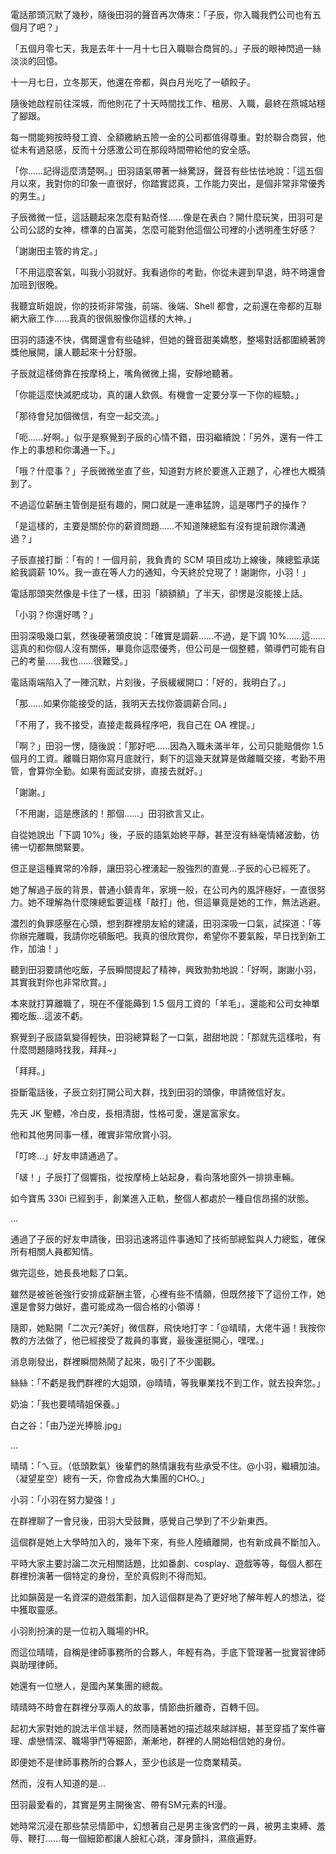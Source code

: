 
電話那頭沉默了幾秒，隨後田羽的聲音再次傳來：「子辰，你入職我們公司也有五個月了吧？」

「五個月零七天，我是去年十一月十七日入職聯合商貿的。」子辰的眼神閃過一絲淡淡的回憶。

十一月七日，立冬那天，他還在帝都，與白月光吃了一頓餃子。

隨後她啟程前往深城，而他則花了十天時間找工作、租房、入職，最終在燕城站穩了腳跟。

每一間能夠按時發工資、全額繳納五險一金的公司都值得尊重。對於聯合商貿，他從未有過惡感，反而十分感激公司在那段時間帶給他的安全感。

「你……記得這麼清楚啊。」田羽語氣帶著一絲驚訝，聲音有些怯怯地說：「這五個月以來，我對你的印象一直很好，你踏實認真，工作能力突出，是個非常非常優秀的男生。」

子辰微微一怔，這話聽起來怎麼有點奇怪……像是在表白？開什麼玩笑，田羽可是公司公認的女神，標準的白富美，怎麼可能對他這個公司裡的小透明產生好感？

「謝謝田主管的肯定。」

「不用這麼客氣，叫我小羽就好。我看過你的考勤，你從未遲到早退，時不時還會加班到很晚。

我聽宜盺姐說，你的技術非常強，前端、後端、Shell 都會，之前還在帝都的互聯網大廠工作……我真的很佩服像你這樣的大神。」

田羽的語速不快，偶爾還會有些磕絆，但她的聲音甜美嬌憨，整場對話都圍繞著誇獎他展開，讓人聽起來十分舒服。

子辰就這樣倚靠在按摩椅上，嘴角微微上揚，安靜地聽著。

「你能這麼快減肥成功，真的讓人欽佩。有機會一定要分享一下你的經驗。」

「那待會兒加個微信，有空一起交流。」

「呃……好啊。」似乎是察覺到子辰的心情不錯，田羽繼續說：「另外，還有一件工作上的事想和你溝通一下。」

「哦？什麼事？」子辰微微坐直了些，知道對方終於要進入正題了，心裡也大概猜到了。

不過這位薪酬主管倒是挺有趣的，開口就是一連串猛誇，這是哪門子的操作？

「是這樣的，主要是關於你的薪資問題……不知道陳總監有沒有提前跟你溝通過？」

子辰直接打斷：「有的！一個月前，我負責的 SCM 項目成功上線後，陳總監承諾給我調薪 10%。我一直在等人力的通知，今天終於兌現了！謝謝你，小羽！」

電話那頭突然像是卡住了一樣，田羽「額額額」了半天，卻愣是沒能接上話。

「小羽？你還好嗎？」

田羽深吸幾口氣，然後硬著頭皮說：「確實是調薪……不過，是下調 10%……這……這真的和你個人沒有關係，畢竟你這麼優秀，但公司是一個整體，領導們可能有自己的考量……我也……很難受。」

電話兩端陷入了一陣沉默，片刻後，子辰緩緩開口：「好的，我明白了。」

「那……如果你能接受的話，我明天去找你簽調薪合同。」

「不用了，我不接受，直接走裁員程序吧，我自己在 OA 裡提。」

「啊？」田羽一愣，隨後說：「那好吧……因為入職未滿半年，公司只能賠償你 1.5 個月的工資。離職日期你寫月底就行，剩下的這幾天就算是做離職交接，考勤不用管，會算你全勤。如果有面試安排，直接去就好。」

「謝謝。」

「不用謝，這是應該的！那個……」田羽欲言又止。

自從她說出「下調 10%」後，子辰的語氣始終平靜，甚至沒有絲毫情緒波動，彷彿一切都無關緊要。

但正是這種異常的冷靜，讓田羽心裡湧起一股強烈的直覺...子辰的心已經死了。

她了解過子辰的背景，普通小鎮青年，家境一般，在公司內的風評極好，一直很努力。她不理解為什麼陳總監要這樣「敲打」他，但這畢竟是她的工作，無法逃避。

濃烈的負罪感壓在心頭，想到群裡朋友給的建議，田羽深吸一口氣，試探道：「等你辦完離職，我請你吃頓飯吧。我真的很欣賞你，希望你不要氣餒，早日找到新工作，加油！」

聽到田羽要請他吃飯，子辰瞬間提起了精神，興致勃勃地說：「好啊，謝謝小羽，其實我對你也非常欣賞。」

本來就打算離職了，現在不僅能薅到 1.5 個月工資的「羊毛」，還能和公司女神單獨吃飯...這波不虧。

察覺到子辰語氣變得輕快，田羽總算鬆了一口氣，甜甜地說：「那就先這樣啦，有什麼問題隨時找我，拜拜~」

「拜拜。」

掛斷電話後，子辰立刻打開公司大群，找到田羽的頭像，申請微信好友。

先天 JK 聖體，冷白皮，長相清甜，性格可愛，還是富家女。

他和其他男同事一樣，確實非常欣賞小羽。

「叮咚...」好友申請通過了。

「啵！」子辰打了個響指，從按摩椅上站起身，看向落地窗外一排排車輛。

如今寶馬 330i 已經到手，創業進入正軌，整個人都處於一種自信昂揚的狀態。

...

通過了子辰的好友申請後，田羽迅速將這件事通知了技術部總監與人力總監，確保所有相關人員都知情。  

做完這些，她長長地鬆了口氣。  

雖然是被爸爸強行安排成薪酬主管，心裡有些不情願，但既然接下了這份工作，她還是會努力做好，盡可能成為一個合格的小領導！  

隨即，她點開「二次元?美好」微信群，飛快地打字：「@晴晴，大佬牛逼！我按你教的方法做了，他已經接受了裁員的事實，最後還挺開心，嘿嘿。」  

消息剛發出，群裡瞬間熱鬧了起來，吸引了不少圍觀。  

絲絲：「不虧是我們群裡的大姐頭，@晴晴，等我畢業找不到工作，就去投奔您。」  

奶油：「我也要晴晴姐保養。」  

白之谷：「由乃逆光捧臉.jpg」  

...

晴晴：「ㄟ豆。（低頭歎氣）後輩們的熱情讓我有些承受不住。@小羽，繼續加油。（凝望星空）總有一天，你會成為大集團的CHO。」  

小羽：「小羽在努力變強！」  

在群裡聊了一會兒後，田羽大受鼓舞，感覺自己學到了不少新東西。  

這個群是她上大學時加入的，幾年下來，有些人陸續離開，也有新成員不斷加入。  

平時大家主要討論二次元相關話題，比如番劇、cosplay、遊戲等等，每個人都在群裡扮演著一個特定的身份，至於真假則不得而知。  

比如韻茵是一名資深的遊戲策劃，加入這個群是為了更好地了解年輕人的想法，從中獲取靈感。  

小羽則扮演的是一位初入職場的HR。  

而這位晴晴，自稱是律師事務所的合夥人，年輕有為，手底下管理著一批實習律師與助理律師。  

她還有一位戀人，是國內某集團的總裁。  

晴晴時不時會在群裡分享兩人的故事，情節曲折離奇，百轉千回。  

起初大家對她的說法半信半疑，然而隨著她的描述越來越詳細，甚至穿插了案件審理、虐戀情深、職場爭鬥等細節，漸漸地，群裡的人開始相信她的身份。  

即便她不是律師事務所的合夥人，至少也該是一位商業精英。  

然而，沒有人知道的是...

田羽最愛看的，其實是男主開後宮、帶有SM元素的H漫。

她時常沉浸在那些禁忌情節中，幻想著自己是男主後宮們的一員，被男主束縛、羞辱、鞭打……每一個細節都讓人臉紅心跳，渾身顫抖，濕痕遍野。
